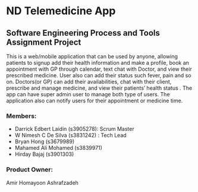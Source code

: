 # ND Telemedicine App
## Software Engineering Process and Tools Assignment Project

This is a web/mobile application that can be used by anyone, allowing patients to signup add their health information and make a profile, book an appointment with GP through calendar, text chat with Doctor, and view their prescribed medicine. User also can add their status such fever, pain and so on. Doctors(or GP) can add their availabilities, chat with their client, prescribe and manage medicine, and view their patients’ health status . The app can have super admin user to manage both type of users. The application also can notify users for their appointment or medicine time.

### Members:
- Darrick Edbert Laidin (s3905278): Scrum Master
- W Nimesh C De Silva (s3831242) : Tech Lead
- Bryan Hong (s3679989)
- Mahamed Ali Mohamed (s3839971)
- Hirday Bajaj (s3901303)

### Product Owner:
Amir Homayoon Ashrafzadeh
